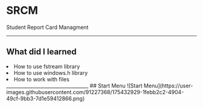 # SRCM
Student Report Card Managment 
__________________________________
## What did I learned
<li>How to use fstream library</li>
<li>How to use windows.h library</li>
<li>How to work with files</li>
__________________________________
## Start Menu
![Start Menu](https://user-images.githubusercontent.com/91227368/175432929-1febb2c2-4904-49cf-9bb3-7d1e59412866.png)
